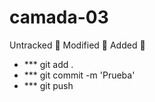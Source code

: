 # camada-03

Untracked :balloon:
Modified :bamboo:
Added :ticket:

- \*\*\* git add .
- \*\*\* git commit -m 'Prueba'
- \*\*\* git push

